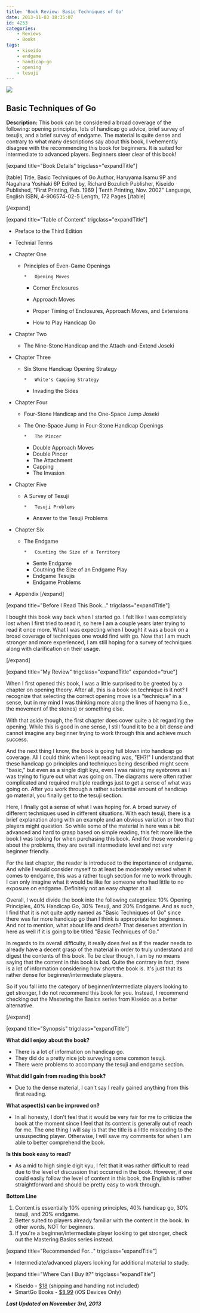 ```yaml
---
title: 'Book Review: Basic Techniques of Go'
date: 2013-11-03 18:35:07
id: 4253
categories:
	- Reviews
	- Books
tags:
	- kiseido
	- endgame
	- handicap-go
	- opening
	- tesuji
---
```


![](/images/2013/10/basictechniquesofgocover.jpg)

## Basic Techniques of Go

**Description:** This book can be considered a broad coverage of the following: opening principles, lots of handicap go advice, brief survey of tesujis, and a brief survey of endgame. The material is quite dense and contrary to what many descriptions say about this book, I vehemently disagree with the recommending this book for beginners. It is suited for intermediate to advanced players. Beginners steer clear of this book!

<!--more-->

[expand title="Book Details" trigclass="expandTitle"]

[table]
Title, Basic Techniques of Go
Author, Haruyama Isamu 9P and Nagahara Yoshiaki 6P
Edited by, Richard Bozulich
Publisher, Kiseido
Published, "First Printing, Feb. 1969 | Tenth Printing, Nov. 2002"
Language, English
ISBN, 4-906574-02-5
Length, 172 Pages
[/table]

[/expand]

[expand title="Table of Content" trigclass="expandTitle"]

*   Preface to the Third Edition
*   Technial Terms
*   Chapter One

	*   Principles of Even-Game Openings

			*   Opening Moves
		*   Corner Enclosures
		*   Approach Moves
		*   Proper Timing of Enclosures, Approach Moves, and Extensions

		*   How to Play Handicap Go

*   Chapter Two

	*   The Nine-Stone Handicap and the Attach-and-Extend Joseki

*   Chapter Three

	*   Six Stone Handicap Opening Strategy

			*   White's Capping Strategy
		*   Invading the Sides

*   Chapter Four

	*   Four-Stone Handicap and the One-Space Jump Joseki
	*   The One-Space Jump in Four-Stone Handicap Openings

			*   The Pincer
		*   Double Approach Moves
		*   Double Pincer
		*   The Attachment
		*   Capping
		*   The Invasion

*   Chapter Five

	*   A Survey of Tesuji

			*   Tesuji Problems
		*   Answer to the Tesuji Problems

*   Chapter Six

	*   The Endgame

			*   Counting the Size of a Territory
		*   Sente Endgame
		*   Coutning the Size of an Endgame Play
		*   Endgame Tesujis
		*   Endgame Problems

*   Appendix
[/expand]

[expand title="Before I Read This Book..." trigclass="expandTitle"]

I bought this book way back when I started go. I felt like I was completely lost when I first tried to read it, so here I am a couple years later trying to read it once more. What I was expecting when I bought it was a book on a broad coverage of techniques one would find with go. Now that I am much stronger and more experienced, I am still hoping for a survey of techniques along with clarification on their usage.

[/expand]

[expand title="My Review" trigclass="expandTitle" expanded="true"]

When I first opened this book, I was a little surprised to be greeted by a chapter on opening theory. After all, this is a book on technique is it not? I recognize that selecting the correct opening move is a "technique" in a sense, but in my mind I was thinking more along the lines of haengma (i.e., the movement of the stones) or something else.

With that aside though, the first chapter does cover quite a bit regarding the opening. While this is good in one sense, I still found it to be a bit dense and cannot imagine any beginner trying to work through this and achieve much success.

And the next thing I know, the book is going full blown into handicap go coverage. All I could think when I kept reading was, "EH?!" I understand that these handicap go principles and techniques being described might seem "basic," but even as a single digit kyu, even I was raising my eyebrows as I was trying to figure out what was going on. The diagrams were often rather complicated and required multiple readings just to get a sense of what was going on. After you work through a rather substantial amount of handicap go material, you finally get to the tesuji section.

Here, I finally got a sense of what I was hoping for. A broad survey of different techniques used in different situations. With each tesuji, there is a brief explanation along with an example and an obvious variation or two that players might question. So while some of the material in here was a bit advanced and hard to grasp based on simple reading, this felt more like the book I was looking for when purchasing this book. And for those wondering about the problems, they are overall intermediate level and not very beginner friendly.

For the last chapter, the reader is introduced to the importance of endgame. And while I would consider myself to at least be moderately versed when it comes to endgame, this was a rather tough section for me to work through. I can only imagine what it would be like for someone who had little to no exposure on endgame. Definitely not an easy chapter at all.

Overall, I would divide the book into the following categories: 10% Opening Principles, 40% Handicap Go, 30% Tesuji, and 20% Endgame. And as such, I find that it is not quite aptly named as "Basic Techniques of Go" since there was far more handicap go than I think is appropriate for beginners. And not to mention, what about life and death? That deserves attention in here as well if it is going to be titled "Basic Techniques of Go."

In regards to its overall difficulty, it really does feel as if the reader needs to already have a decent grasp of the material in order to truly understand and digest the contents of this book. To be clear though, I am by no means saying that the content in this book is bad. Quite the contrary in fact, there is a lot of information considering how short the book is. It's just that its rather dense for beginner/intermediate players.

So if you fall into the category of beginner/intermediate players looking to get stronger, I do not recommend this book for you. Instead, I recommend checking out the Mastering the Basics series from Kiseido as a better alternative.

[/expand]

[expand title="Synopsis" trigclass="expandTitle"]

**What did I enjoy about the book?**

*   There is a lot of information on handicap go.
*   They did do a pretty nice job surveying some common tesuji.
*   There were problems to accompany the tesuji and endgame section.

**What did I gain from reading this book?**

*   Due to the dense material, I can't say I really gained anything from this first reading.

**What aspect(s) can be improved on?**

*   In all honesty, I don't feel that it would be very fair for me to criticize the book at the moment since I feel that its content is generally out of reach for me. The one thing I will say is that the title is a little misleading to the unsuspecting player. Otherwise, I will save my comments for when I am able to better comprehend the book.

**Is this book easy to read?**

*   As a mid to high single digit kyu, I felt that it was rather difficult to read due to the level of discussion that occurred in the book. However, if one could easily follow the level of content in this book, the English is rather straightforward and should be pretty easy to work through.

**Bottom Line**

1.  Content is essentially 10% opening principles, 40% handicap go, 30% tesuji, and 20% endgame.
2.  Better suited to players already familiar with the content in the book. In other words, NOT for beginners.
3.  If you're a beginner/intermediate player looking to get stronger, check out the Mastering Basics series instead.

[expand title="Recommended For..." trigclass="expandTitle"]

*   Intermediate/advanced players looking for additional material to study.

[expand title="Where Can I Buy It?" trigclass="expandTitle"]

*   Kiseido - [$18](http://kiseido.com/go_books.htm) (shipping and handling not included)
*   SmartGo Books - [$8.99](http://gobooks.com/) (iOS Devices Only)

_**Last Updated on November 3rd, 2013**_
